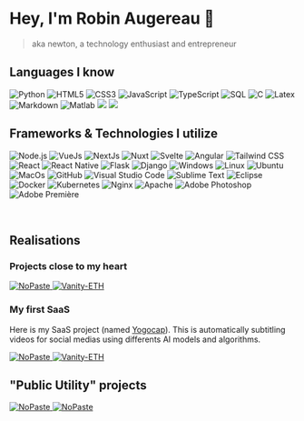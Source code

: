 # Hey, I'm Robin Augereau 🧃

> aka newton, 
a technology enthusiast and entrepreneur</h2>

## Languages I know

<p align="left">
  <img alt="Python" src="https://img.shields.io/badge/-Python-23272A?style=flat&logo=python">
  <img alt="HTML5" src="https://img.shields.io/badge/-HTML5-23272A?style=flat&logo=html5">
  <img alt="CSS3" src="https://img.shields.io/badge/-CSS3-23272A?style=flat&logo=css3">
  <img alt="JavaScript" src="https://img.shields.io/badge/-JavaScript-23272A?style=flat&logo=javascript">
  <img alt="TypeScript" src="https://img.shields.io/badge/-TypeScript-23272A?style=flat&logo=typescript">
  <img alt="SQL" src="https://img.shields.io/badge/-SQL-23272A?style=flat&logo=postgresql">
  <img alt="C" src="https://img.shields.io/badge/-C-23272A?style=flat&logo=c">
  <img alt="Latex" src="https://img.shields.io/badge/-Latex-23272A?style=flat&logo=latex">
  <img alt="Markdown" src="https://img.shields.io/badge/-Markdown-23272A?style=flat&logo=markdown">
  <img alt="Matlab" src="https://img.shields.io/badge/-Matlab-23272A?style=flat&logo=matlab">
  <img src="https://img.shields.io/badge/-Java-23272A?style=flat&logo=java">
  <img src="https://img.shields.io/badge/-Ada-23272A?style=flat&logo=ada">
</p>

## Frameworks & Technologies I utilize

<p align="left">
  <img alt="Node.js" src="https://img.shields.io/badge/-Node.js-23272A?style=flat&logo=node.js">
  <img alt="VueJs" src="https://img.shields.io/badge/-Vue.js-23272A?style=flat&logo=Vue.js">
  <img alt="NextJs" src="https://img.shields.io/badge/-Vue.js-23272A?style=flat&logo=Next.js">
  <img alt="Nuxt" src="https://img.shields.io/badge/-Nuxt.js-23272A?style=flat&logo=nuxt.js">
  <img alt="Svelte" src="https://img.shields.io/badge/-Svelte.js-23272A?style=flat&logo=svelte">
  <img alt="Angular" src="https://img.shields.io/badge/-Angular-23272A?style=flat&logo=angular">
  <img alt="Tailwind CSS" src="https://img.shields.io/badge/-Tailwind%20CSS-23272A?style=flat&logo=tailwindcss">
  <img alt="React" src="https://img.shields.io/badge/-React.js-23272A?style=flat&logo=react">
  <img alt="React Native" src="https://img.shields.io/badge/-React Native-23272A?style=flat&logo=react">
  <img alt="Flask" src="https://img.shields.io/badge/-Flask-23272A?style=flat&logo=flask">
  <img alt="Django" src="https://img.shields.io/badge/-Django-23272A?style=flat&logo=django">
  <img alt="Windows" src="https://img.shields.io/badge/-Windows-23272A?style=flat&logo=windows">
  <img alt="Linux" src="https://img.shields.io/badge/-Linux-23272A?style=flat&logo=linux">
  <img alt="Ubuntu" src="https://img.shields.io/badge/-Ubuntu-23272A?style=flat&logo=ubuntu">
  <img alt="MacOs" src="https://img.shields.io/badge/-MacOs-23272A?style=flat&logo=apple">
  <img alt="GitHub" src="https://img.shields.io/badge/-GitHub-23272A?style=flat&logo=github">
  <img alt="Visual Studio Code" src="https://img.shields.io/badge/-Visual Studio Code-23272A?style=flat&logo=visual-studio-code">
  <img alt="Sublime Text" src="https://img.shields.io/badge/-Sublime Text-23272A?style=flat&logo=sublime-text">
  <img alt="Eclipse" src="https://img.shields.io/badge/-Eclipse-23272A?style=flat&logo=eclipse">
  <img alt="Docker" src="https://img.shields.io/badge/-Docker-23272A?style=flat&logo=docker">
  <img alt="Kubernetes" src="https://img.shields.io/badge/-Kubernetes-23272A?style=flat&logo=kubernetes">
  <img alt="Nginx" src="https://img.shields.io/badge/-Nginx-23272A?style=flat&logo=nginx">
  <img alt="Apache" src="https://img.shields.io/badge/-Apache-23272A?style=flat&logo=apache">
  <img alt="Adobe Photoshop" src="https://img.shields.io/badge/-Adobe Photoshop-23272A?style=flat&logo=adobe-photoshop">
  <img alt="Adobe Première" src="https://img.shields.io/badge/-Adobe Première-23272A?style=flat&logo=adobe">
  
</p><br>

## **Realisations**

### Projects close to my heart
<a href="https://github.com/newtondotcom/drone-shop">
  <picture>
    <source media="(prefers-color-scheme: dark)" srcset="https://ghrs.vercel.app/api/pin/?username=newtondotcom&repo=drone-shop&theme=github_dark">
    <img alt="NoPaste" src="https://ghrs.vercel.app/api/pin/?username=newtondotcom&repo=drone-shop">
  </picture>
</a>
<a href="https://github.com/newtondotcom/CoffreTonDoc">
  <picture>
    <source media="(prefers-color-scheme: dark)" srcset="https://ghrs.vercel.app/api/pin/?username=newtondotcom&repo=CoffreTonDoc&theme=github_dark">
    <img alt="Vanity-ETH" src="https://ghrs.vercel.app/api/pin/?username=newtondotcom&repo=CoffreTonDoc">
  </picture>
</a>

### My first **SaaS**
Here is my SaaS project (named <a href="https://yogocap.com">Yogocap</a>). This is automatically subtitling videos for social medias using differents AI models and algorithms. 

<a href="https://github.com/newtondotcom/yogocap-nuxt">
  <picture>
    <source media="(prefers-color-scheme: dark)" srcset="https://ghrs.vercel.app/api/pin/?username=newtondotcom&repo=yogocap-nuxt&theme=github_dark">
    <img alt="NoPaste" src="https://ghrs.vercel.app/api/pin/?username=newtondotcom&repo=yogocap-nuxt">
  </picture>
</a>
<a href="https://github.com/newtondotcom/yogocap-back">
  <picture>
    <source media="(prefers-color-scheme: dark)" srcset="https://ghrs.vercel.app/api/pin/?username=newtondotcom&repo=yogocap-back&theme=github_dark">
    <img alt="Vanity-ETH" src="https://ghrs.vercel.app/api/pin/?username=newtondotcom&repo=yogocap-back">
  </picture>
</a>

## "Public Utility" projects
<a href="https://github.com/newtondotcom/locapark-konsta">
  <picture>
    <source media="(prefers-color-scheme: dark)" srcset="https://ghrs.vercel.app/api/pin/?username=newtondotcom&repo=locapark-konsta&theme=github_dark">
    <img alt="NoPaste" src="https://ghrs.vercel.app/api/pin/?username=newtondotcom&repo=locapark-konsta">
  </picture>
</a>
<a href="https://github.com/newtondotcom/velos-toulouse">
  <picture>
    <source media="(prefers-color-scheme: dark)" srcset="https://ghrs.vercel.app/api/pin/?username=newtondotcom&repo=velos-toulouse&theme=github_dark">
    <img alt="NoPaste" src="https://ghrs.vercel.app/api/pin/?username=newtondotcom&repo=velos-toulouse">
  </picture>
</a>


<!-- 
<h3 align="center">Projects for 2021<br></h3>

<p align="center">
  <b>•</b> Make a branch of the Pterodactyl panel & wings to fix all of the issues, add more features, and have a better frontend.<br><br>
  <b>•</b> Develop multiple versatile & intricate open-source applications.
</p><br>
--->
<!-- 
<p align="center">
<img width="60%" alt="GitHub Stats" src="https://github-readme-stats.vercel.app/api?username=newtondotcom&show_icons=true&hide_border=true&line_height=25&title_color=6da860&icon_color=6da860&show_owner=true">
</p>
--->

<!-- 
<details>
<p align="center">
  <a href="https://github.com/newtondotcom">
    <img src="http://github-profile-summary-cards.vercel.app/api/cards/profile-details?username=newtondotcom&theme=transparent" />
  </a>
  <a href="https://github.com/newtondotcom">
    <img src="https://github-readme-streak-stats.herokuapp.com/?user=newtondotcom&hide_border=true&card_width=338&theme=transparent" />
  </a>
  <a href="https://github.com/newtondotcom">
    <img src="http://github-profile-summary-cards.vercel.app/api/cards/stats?username=newtondotcom&theme=transparent" />
  </a>
</p>
</details>

<p align="center">
  <a href="https://github.com/newtondotcom">
    <img src="https://komarev.com/ghpvc/?username=newtondotcom&color=blue&style=flat" />
  </a>
</p>
--->
